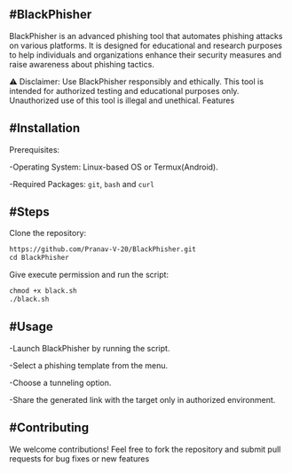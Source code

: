#BlackPhisher
---
BlackPhisher is an advanced phishing tool that automates phishing attacks on various platforms. It is designed for educational and research purposes to help individuals and organizations enhance their security measures and raise awareness about phishing tactics.

⚠️ Disclaimer: Use BlackPhisher responsibly and ethically. This tool is intended for authorized testing and educational purposes only. Unauthorized use of this tool is illegal and unethical.
Features

#Installation
---
Prerequisites:

-Operating System: Linux-based OS or Termux(Android).

-Required Packages: `git`, `bash` and `curl`

#Steps
---
Clone the repository:
```txt
https://github.com/Pranav-V-20/BlackPhisher.git
cd BlackPhisher  
```

Give execute permission and run the script:
```txt
chmod +x black.sh  
./black.sh  
```

#Usage
---
-Launch BlackPhisher by running the script.

-Select a phishing template from the menu.

-Choose a tunneling option.

-Share the generated link with the target only in authorized environment.


#Contributing
---
We welcome contributions! Feel free to fork the repository and submit pull requests for bug fixes or new features
